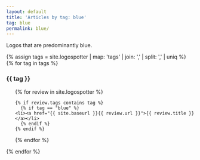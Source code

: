 ```yaml
---
layout: default
title: 'Articles by tag: blue'
tag: blue
permalink: blue/
---
```


Logos that are predominantly blue.

{% assign tags =  site.logospotter | map: 'tags' | join: ','  | split: ',' | uniq %}
{% for tag in tags %}
  <h3>{{ tag }}</h3>
  <ul>
  {% for review in site.logospotter %}

    {% if review.tags contains tag %}
      {% if tag == "blue" %}
    <li><a href="{{ site.baseurl }}{{ review.url }}">{{ review.title }}</a></li>
      {% endif %}
    {% endif %}
  {% endfor %}
  </ul>
{% endfor %}
